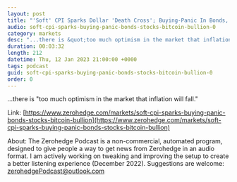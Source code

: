 ```yaml
---
layout: post
title: "'Soft' CPI Sparks Dollar 'Death Cross'; Buying-Panic In Bonds, Bitcoin, &amp; Bullion"
audio: soft-cpi-sparks-buying-panic-bonds-stocks-bitcoin-bullion-0
category: markets
desc: "...there is &quot;too much optimism in the market that inflation will fall.&quot;"
duration: 00:03:32
length: 212
datetime: Thu, 12 Jan 2023 21:00:00 +0000
tags: podcast
guid: soft-cpi-sparks-buying-panic-bonds-stocks-bitcoin-bullion-0
order: 0
---
```

...there is &quot;too much optimism in the market that inflation will fall.&quot;

Link: [https://www.zerohedge.com/markets/soft-cpi-sparks-buying-panic-bonds-stocks-bitcoin-bullion](https://www.zerohedge.com/markets/soft-cpi-sparks-buying-panic-bonds-stocks-bitcoin-bullion)

About: The Zerohedge Podcast is a non-commercial, automated program, designed to give people a way to get news from Zerohedge in an audio format.  I am actively working on tweaking and improving the setup to create a better listening experience (December 2022).  Suggestions are welcome: [zerohedgePodcast@outlook.com](mailto:zerohedgePodcast@outlook.com)